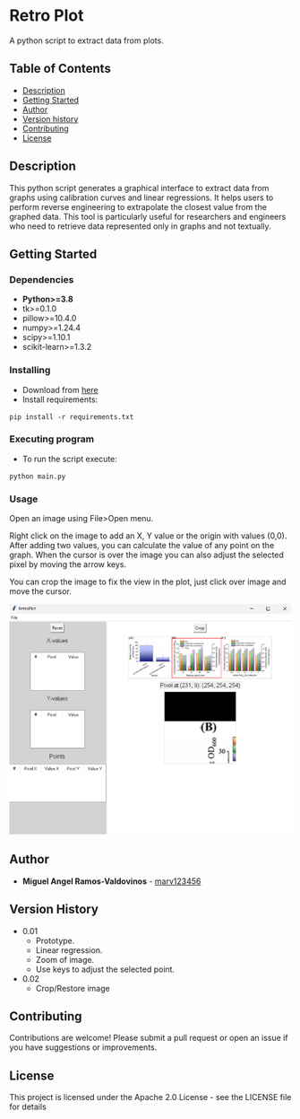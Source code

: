 # Retro Plot

A python script to extract data from plots.

## Table of Contents

- [Description](#description)
- [Getting Started](#getting-started)
- [Author](#author)
- [Version history](#version-history)
- [Contributing](#contributing)
- [License](#license)


## Description

This python script generates a graphical interface to extract data from graphs using calibration curves and linear regressions. It helps users to perform reverse engineering to extrapolate the closest value from the graphed data. This tool is particularly useful for researchers and engineers who need to retrieve data represented only in graphs and not textually.

## Getting Started

### Dependencies

- **Python>=3.8**
- tk>=0.1.0
- pillow>=10.4.0
- numpy>=1.24.4
- scipy>=1.10.1
- scikit-learn>=1.3.2

### Installing

- Download from [here](https://github.com/marv123456/RetroPlot/blob/main/main.py?raw=True)
- Install requirements:

```
pip install -r requirements.txt
```


### Executing program

* To run the script execute:

```
python main.py
```

### Usage

Open an image using File>Open menu.

Right click on the image to add an X, Y value or the origin with values ​​(0,0). After adding two values, you can calculate the value of any point on the graph. When the cursor is over the image you can also adjust the selected pixel by moving the arrow keys.

You can crop the image to fix the view in the plot, just click over image and move the cursor.

![Crop image](https://github.com/marv123456/RetroPlot/blob/main/img/sample0.02.png?raw=True)


## Author

- **Miguel Angel Ramos-Valdovinos** - [marv123456](https://github.com/marv123456)


## Version History

* 0.01
    * Prototype.
    * Linear regression.
    * Zoom of image.
    * Use keys to adjust the selected point.
* 0.02
    * Crop/Restore image

## Contributing
Contributions are welcome! Please submit a pull request or open an issue if you have suggestions or improvements.

## License

This project is licensed under the Apache 2.0 License - see the LICENSE file for details
